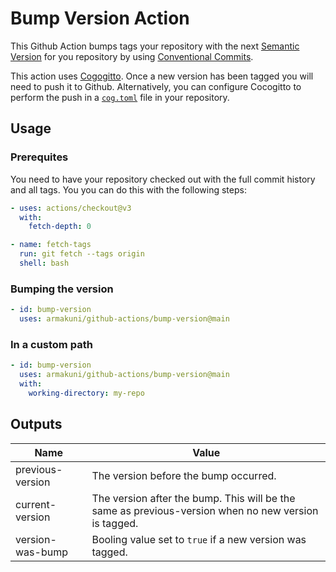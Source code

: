 # Bump Version Action

This Github Action bumps tags your repository with the next [Semantic Version](https://semver.org/) for you repository by using [Conventional Commits](https://www.conventionalcommits.org/en/v1.0.0/).

This action uses [Cogogitto](https://github.com/cocogitto/cocogitto). Once a new version has been tagged you will need to push it to Github. Alternatively, you can configure Cocogitto to perform the push in a [`cog.toml`](https://docs.cocogitto.io/config/#general) file in your repository.

## Usage

### Prerequites

You need to have your repository checked out with the full commit history and all tags.
You you can do this with the following steps:

```yaml
- uses: actions/checkout@v3
  with:
    fetch-depth: 0

- name: fetch-tags
  run: git fetch --tags origin
  shell: bash
```

### Bumping the version

```yaml
- id: bump-version
  uses: armakuni/github-actions/bump-version@main
```

### In a custom path

```yaml
- id: bump-version
  uses: armakuni/github-actions/bump-version@main
  with:
    working-directory: my-repo
```

## Outputs

| Name             | Value                                                                                                |
|---               |---                                                                                                   |
| previous-version | The version before the bump occurred.                                                                |
| current-version  | The version after the bump. This will be the same as previous-version when no new version is tagged. |
| version-was-bump | Booling value set to `true` if a new version was tagged.                                             |
